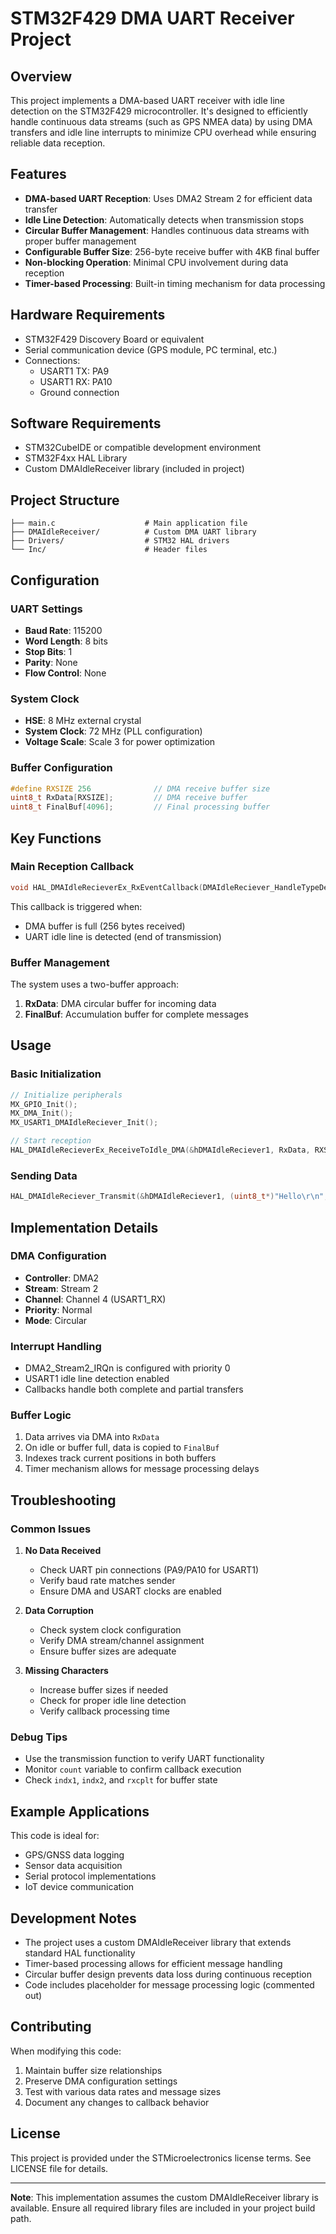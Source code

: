 # STM32F429 DMA UART Receiver Project

## Overview

This project implements a DMA-based UART receiver with idle line detection on the STM32F429 microcontroller. It's designed to efficiently handle continuous data streams (such as GPS NMEA data) by using DMA transfers and idle line interrupts to minimize CPU overhead while ensuring reliable data reception.

## Features

- **DMA-based UART Reception**: Uses DMA2 Stream 2 for efficient data transfer
- **Idle Line Detection**: Automatically detects when transmission stops
- **Circular Buffer Management**: Handles continuous data streams with proper buffer management
- **Configurable Buffer Size**: 256-byte receive buffer with 4KB final buffer
- **Non-blocking Operation**: Minimal CPU involvement during data reception
- **Timer-based Processing**: Built-in timing mechanism for data processing

## Hardware Requirements

- STM32F429 Discovery Board or equivalent
- Serial communication device (GPS module, PC terminal, etc.)
- Connections:
  - USART1 TX: PA9
  - USART1 RX: PA10
  - Ground connection

## Software Requirements

- STM32CubeIDE or compatible development environment
- STM32F4xx HAL Library
- Custom DMAIdleReceiver library (included in project)

## Project Structure

```
├── main.c                    # Main application file
├── DMAIdleReceiver/          # Custom DMA UART library
├── Drivers/                  # STM32 HAL drivers
└── Inc/                      # Header files
```

## Configuration

### UART Settings
- **Baud Rate**: 115200
- **Word Length**: 8 bits
- **Stop Bits**: 1
- **Parity**: None
- **Flow Control**: None

### System Clock
- **HSE**: 8 MHz external crystal
- **System Clock**: 72 MHz (PLL configuration)
- **Voltage Scale**: Scale 3 for power optimization

### Buffer Configuration
```c
#define RXSIZE 256              // DMA receive buffer size
uint8_t RxData[RXSIZE];         // DMA receive buffer
uint8_t FinalBuf[4096];         // Final processing buffer
```

## Key Functions

### Main Reception Callback
```c
void HAL_DMAIdleRecieverEx_RxEventCallback(DMAIdleReciever_HandleTypeDef *hDMAIdleReciever, uint16_t Size)
```
This callback is triggered when:
- DMA buffer is full (256 bytes received)
- UART idle line is detected (end of transmission)

### Buffer Management
The system uses a two-buffer approach:
1. **RxData**: DMA circular buffer for incoming data
2. **FinalBuf**: Accumulation buffer for complete messages

## Usage

### Basic Initialization
```c
// Initialize peripherals
MX_GPIO_Init();
MX_DMA_Init();
MX_USART1_DMAIdleReciever_Init();

// Start reception
HAL_DMAIdleRecieverEx_ReceiveToIdle_DMA(&hDMAIdleReciever1, RxData, RXSIZE);
```

### Sending Data
```c
HAL_DMAIdleReciever_Transmit(&hDMAIdleReciever1, (uint8_t*)"Hello\r\n", 7, 1000);
```

## Implementation Details

### DMA Configuration
- **Controller**: DMA2
- **Stream**: Stream 2
- **Channel**: Channel 4 (USART1_RX)
- **Priority**: Normal
- **Mode**: Circular

### Interrupt Handling
- DMA2_Stream2_IRQn is configured with priority 0
- USART1 idle line detection enabled
- Callbacks handle both complete and partial transfers

### Buffer Logic
1. Data arrives via DMA into `RxData`
2. On idle or buffer full, data is copied to `FinalBuf`
3. Indexes track current positions in both buffers
4. Timer mechanism allows for message processing delays

## Troubleshooting

### Common Issues

1. **No Data Received**
   - Check UART pin connections (PA9/PA10 for USART1)
   - Verify baud rate matches sender
   - Ensure DMA and USART clocks are enabled

2. **Data Corruption**
   - Check system clock configuration
   - Verify DMA stream/channel assignment
   - Ensure buffer sizes are adequate

3. **Missing Characters**
   - Increase buffer sizes if needed
   - Check for proper idle line detection
   - Verify callback processing time

### Debug Tips
- Use the transmission function to verify UART functionality
- Monitor `count` variable to confirm callback execution
- Check `indx1`, `indx2`, and `rxcplt` for buffer state

## Example Applications

This code is ideal for:
- GPS/GNSS data logging
- Sensor data acquisition
- Serial protocol implementations
- IoT device communication

## Development Notes

- The project uses a custom DMAIdleReceiver library that extends standard HAL functionality
- Timer-based processing allows for efficient message handling
- Circular buffer design prevents data loss during continuous reception
- Code includes placeholder for message processing logic (commented out)

## Contributing

When modifying this code:
1. Maintain buffer size relationships
2. Preserve DMA configuration settings
3. Test with various data rates and message sizes
4. Document any changes to callback behavior

## License

This project is provided under the STMicroelectronics license terms. See LICENSE file for details.

---

**Note**: This implementation assumes the custom DMAIdleReceiver library is available. Ensure all required library files are included in your project build path.